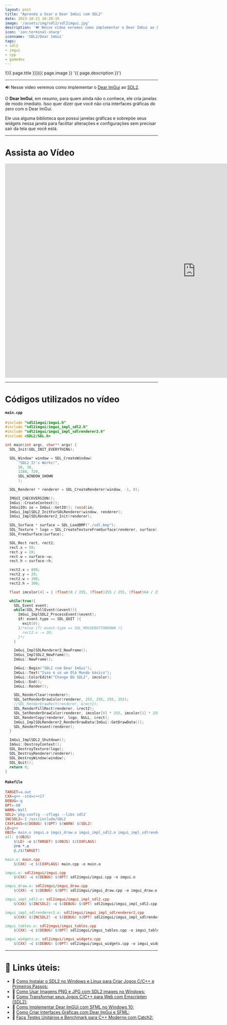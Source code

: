 ```yaml
---
layout: post
title: "Aprenda a Usar o Dear ImGui com SDL2"
date: 2023-10-21 16:20:15
image: '/assets/img/sdl2/sdl2imgui.jpg'
description: '🔊 Nesse vídeo veremos como implementar o Dear ImGui ao SDL2.'
icon: 'ion:terminal-sharp'
iconname: 'SDL2/Dear ImGui'
tags:
- sdl2
- imgui
- cpp
- gamedev
---
```


![{{ page.title }}]({{ page.image }} '{{ page.description }}')

---

🔊 Nesse vídeo veremos como implementar o [Dear ImGui](https://github.com/ocornut/imgui) ao [SDL2](https://terminalroot.com.br/tags#sdl2).

O **Dear ImGui**, em resumo, para quem ainda não o conhece, ele cria janelas de modo imediato. Isso quer dizer que você não cria interfaces gráficas do zero com o Dear ImGui. 

Ele usa alguma biblioteca que possui janelas gráficas e sobrepõe seus widgets nessa janela para facilitar alterações e configurações sem precisar sair da tela que você está.

---

# Assista ao Vídeo

<iframe width="1253" height="705" src="https://www.youtube.com/embed/HT1MFDfcNmo" title="YouTube video player" frameborder="0" allow="accelerometer; autoplay; clipboard-write; encrypted-media; gyroscope; picture-in-picture" allowfullscreen></iframe>

---

# Códigos utilizados no vídeo

#### `main.cpp`
```cpp
#include "sdl2imgui/imgui.h"
#include "sdl2imgui/imgui_impl_sdl2.h"
#include "sdl2imgui/imgui_impl_sdlrenderer2.h"
#include <SDL2/SDL.h>

int main(int argc, char** argv) {
  SDL_Init(SDL_INIT_EVERYTHING);

  SDL_Window* window = SDL_CreateWindow(
      "SDL2 It's Works!",
      50, 30,
      1280, 720,
      SDL_WINDOW_SHOWN
      );

  SDL_Renderer * renderer = SDL_CreateRenderer(window, -1, 0);

  IMGUI_CHECKVERSION();
  ImGui::CreateContext();
  ImGuiIO& io = ImGui::GetIO(); (void)io;
  ImGui_ImplSDL2_InitForSDLRenderer(window, renderer);
  ImGui_ImplSDLRenderer2_Init(renderer);

  SDL_Surface * surface = SDL_LoadBMP("./sdl.bmp");
  SDL_Texture * logo = SDL_CreateTextureFromSurface(renderer, surface);
  SDL_FreeSurface(surface);

  SDL_Rect rect, rect2;
  rect.x = 50;
  rect.y = 20;
  rect.w = surface->w;
  rect.h = surface->h;

  rect2.x = 800;
  rect2.y = 20;
  rect2.w = 300;
  rect2.h = 300;

  float imcolor[4] = { (float)0 / 255, (float)255 / 255, (float)64 / 255, (float)64 / 255 };

  while(true){
    SDL_Event event;
    while(SDL_PollEvent(&event)){
      ImGui_ImplSDL2_ProcessEvent(&event);
      if( event.type == SDL_QUIT ){
        exit(0);
      }/*else if( event.type == SDL_MOUSEBUTTONDOWN ){
        rect2.x -= 20;
      }*/
    }

    ImGui_ImplSDLRenderer2_NewFrame();
    ImGui_ImplSDL2_NewFrame();
    ImGui::NewFrame();

    ImGui::Begin("SDL2 com Dear ImGui");
    ImGui::Text("Isso é só um Olá Mundo básico");
    ImGui::ColorEdit4("Change BG SDL2", imcolor);
    ImGui::End();
    ImGui::Render();

    SDL_RenderClear(renderer);
    SDL_SetRenderDrawColor(renderer, 255, 255, 255, 255);
    //SDL_RenderDrawRect(renderer, &rect2);
    SDL_RenderFillRect(renderer, &rect2);
    SDL_SetRenderDrawColor(renderer, imcolor[0] * 255, imcolor[1] * 255, imcolor[2] * 255, imcolor[3] * 255);
    SDL_RenderCopy(renderer, logo, NULL, &rect);
    ImGui_ImplSDLRenderer2_RenderDrawData(ImGui::GetDrawData());
    SDL_RenderPresent(renderer);
  }

  ImGui_ImplSDL2_Shutdown();
  ImGui::DestroyContext();
  SDL_DestroyTexture(logo);
  SDL_DestroyRenderer(renderer);
  SDL_DestroyWindow(window);
  SDL_Quit();
  return 0;
}
```

#### `Makefile`
```makefile
TARGET=a.out
CXX=g++ -std=c++17
DEBUG=-g
OPT=-O0
WARN=-Wall
SDL2=`pkg-config --cflags --libs sdl2`
INCSDL2=-I /usr/include/SDL2
CXXFLAGS=$(DEBUG) $(OPT) $(WARN) $(SDL2)
LD=g++
OBJS= main.o imgui.o imgui_draw.o imgui_impl_sdl2.o imgui_impl_sdlrenderer2.o imgui_tables.o imgui_widgets.o
all: $(OBJS)
	$(LD) -o $(TARGET) $(OBJS) $(CXXFLAGS)
	@rm *.o
	@./$(TARGET)

main.o: main.cpp
	$(CXX) -c $(CXXFLAGS) main.cpp -o main.o

imgui.o: sdl2imgui/imgui.cpp
	$(CXX) -c $(DEBUG) $(OPT) sdl2imgui/imgui.cpp -o imgui.o

imgui_draw.o: sdl2imgui/imgui_draw.cpp
	$(CXX) -c $(DEBUG) $(OPT) sdl2imgui/imgui_draw.cpp -o imgui_draw.o

imgui_impl_sdl2.o: sdl2imgui/imgui_impl_sdl2.cpp
	$(CXX) $(INCSDL2) -c $(DEBUG) $(OPT) sdl2imgui/imgui_impl_sdl2.cpp -o imgui_impl_sdl2.o

imgui_impl_sdlrenderer2.o: sdl2imgui/imgui_impl_sdlrenderer2.cpp
	$(CXX) $(INCSDL2) -c $(DEBUG) $(OPT) sdl2imgui/imgui_impl_sdlrenderer2.cpp -o imgui_impl_sdlrenderer2.o

imgui_tables.o: sdl2imgui/imgui_tables.cpp
	$(CXX) -c $(DEBUG) $(OPT) sdl2imgui/imgui_tables.cpp -o imgui_tables.o

imgui_widgets.o: sdl2imgui/imgui_widgets.cpp
	$(CXX) -c $(DEBUG) $(OPT) sdl2imgui/imgui_widgets.cpp -o imgui_widgets.o

```

---

# 👀 Links úteis:
+ 🔗 [Como Instalar o SDL2 no Windows e Linux para Criar Jogos C/C++ e Primeiros Passos:](https://www.youtube.com/watch?v=9IcIKdjSvfc)
+ 🔗 [Como Usar Imagens PNG e JPG com SDL2 images no Windows:](https://terminalroot.com.br/2023/03/como-usar-imagens-png-e-jpg-com-sdl2-images-no-windows.html)
+ 🔗 [Como Transformar seus Jogos C/C++ para Web com Emscripten (SDL2):](https://terminalroot.com.br/2023/02/como-transformar-seus-jogos-c-cpp-para-web-com-emscripten-sdl2.html)
+ 🔗 [Como Implementar Dear ImGUi com SFML no Windows 10:](https://terminalroot.com.br/2022/07/como-implementar-dear-imgui-com-sfml-no-windows-10.html)
+ 🔗 [Como Criar Interfaces Gráficas com Dear ImGui e SFML:](https://www.youtube.com/watch?v=XmiEkoqodcg)
+ 🔗 [Faça Testes Unitários e Benchmark para C++ Moderno com Catch2:](https://terminalroot.com.br/2023/10/faca-testes-unitarios-e-benchmark-para-cpp-moderno-com-catch2.html)


